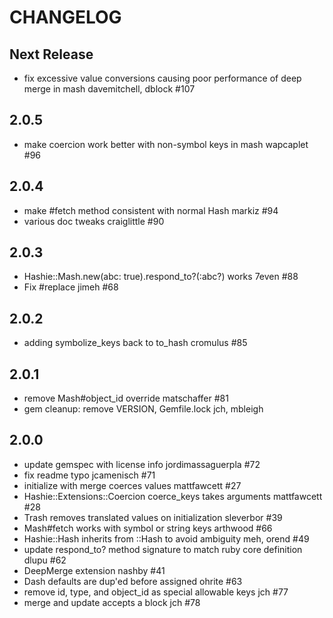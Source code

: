 # CHANGELOG

## Next Release

* fix excessive value conversions causing poor performance of deep merge in mash davemitchell, dblock #107

## 2.0.5

* make coercion work better with non-symbol keys in mash wapcaplet #96

## 2.0.4

* make #fetch method consistent with normal Hash markiz #94
* various doc tweaks craiglittle #90

## 2.0.3

* Hashie::Mash.new(abc: true).respond_to?(:abc?) works 7even #88
* Fix #replace jimeh #68

## 2.0.2

* adding symbolize_keys back to to_hash cromulus #85

## 2.0.1

* remove Mash#object_id override matschaffer #81
* gem cleanup: remove VERSION, Gemfile.lock jch, mbleigh

## 2.0.0

* update gemspec with license info jordimassaguerpla #72
* fix readme typo jcamenisch #71
* initialize with merge coerces values mattfawcett #27
* Hashie::Extensions::Coercion coerce_keys takes arguments mattfawcett #28
* Trash removes translated values on initialization sleverbor #39
* Mash#fetch works with symbol or string keys arthwood #66
* Hashie::Hash inherits from ::Hash to avoid ambiguity meh, orend #49
* update respond_to? method signature to match ruby core definition dlupu #62
* DeepMerge extension nashby #41
* Dash defaults are dup'ed before assigned ohrite #63
* remove id, type, and object_id as special allowable keys jch #77
* merge and update accepts a block jch #78
